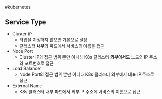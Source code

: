 #kubernetes 
## Service Type

- Cluster IP
	- 타입을 지정하지 않으면 기본으로 설정
	- 클러스터 **내부**의 파드에서 서비스의 이름을 접근
- Node Port
	- Cluster IP의 접근 범위 뿐만 아니라 K8s 클러스터 **외부에서도** 노드의 IP 주소와 포트번호로 접근
- Load Balancer
	- Node Port의 접근 범위 뿐만 아니라 K8s 클러스터 외부에서 대표 IP 주소로 접근
- External Name
	- K8s 클러스터 내부 파드에서 외부 IP 주소에 서비스의 이름으로 접근